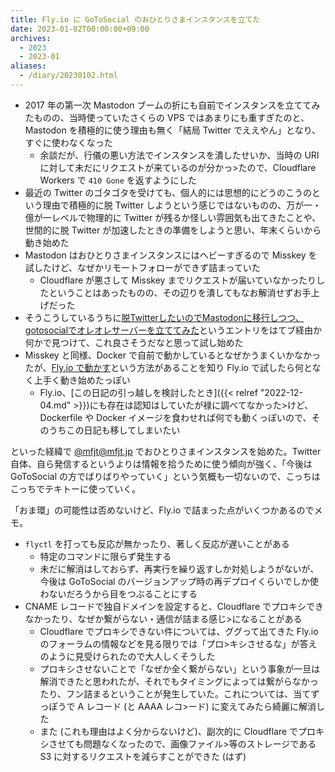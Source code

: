 ```yaml
---
title: Fly.io に GoToSocial のおひとりさまインスタンスを立てた
date: 2023-01-02T00:00:00+09:00
archives:
  - 2023
  - 2023-01
aliases:
  - /diary/20230102.html
---
```

* 2017 年の第一次 Mastodon ブームの折にも自前でインスタンスを立ててみたものの、当時使っていたさくらの VPS ではあまりにも重すぎたのと、Mastodon を積極的に使う理由も無く「結局 Twitter でええやん」となり、すぐに使わなくなった
    * 余談だが、行儀の悪い方法でインスタンスを潰したせいか、当時の URI に対して未だにリクエストが来ているのが分かっ>たので、Cloudflare Workers で `410 Gone` を返すようにした
* 最近の Twitter のゴタゴタを受けても、個人的には思想的にどうのこうのという理由で積極的に脱 Twitter しようという感じではないものの、万が一・億が一レベルで物理的に Twitter が残るか怪しい雰囲気も出てきたことや、世間的に脱 Twitter が加速したときの準備をしようと思い、年末くらいから動き始めた
* Mastodon はおひとりさまインスタンスにはヘビーすぎるので Misskey を試したけど、なぜかリモートフォローができず詰まっていた
    * Cloudflare が悪さして Misskey までリクエストが届いていなかったりしたということはあったものの、その辺りを潰してもなお解消せずお手上げだった
* そうこうしているうちに[脱TwitterしたいのでMastodonに移行しつつ、gotosocialでオレオレサーバーを立ててみた](https://www.zukeran.org/shin/d/2022/12/22/my-own-gotosocial-server/)というエントリをはてブ経由か何かで見つけて、これ良さそうだなと思って試し始めた
* Misskey と同様、Docker で自前で動かしているとなぜかうまくいかなかったが、[Fly.io で動かす](https://the.kalaclista.com/echos/2022/11/26/133159/)という方法があることを知り Fly.io で試したら何となく上手く動き始めたっぽい
    * Fly.io、[この日記の引っ越しを検討したとき]({{< relref "2022-12-04.md" >}})にも存在は認知はしていたが禄に調べてなかった>けど、Dockerfile や Docker イメージを食わせれば何でも動くっぽいので、そのうちこの日記も移してしまいたい

といった経緯で [@mfjt@mfjt.jp](https://gts.mfjt.jp/@mfjt) でおひとりさまインスタンスを始めた。Twitter 自体、自ら発信するというよりは情報を拾うために使う傾向が強く、「今後は GoToSocial の方でばりばりやっていく」という気概も一切ないので、こっちはこっちでテキトーに使っていく。

「おま環」の可能性は否めないけど、Fly.io で詰まった点がいくつかあるのでメモ。

* `flyctl` を打っても反応が無かったり、著しく反応が遅いことがある
    * 特定のコマンドに限らず発生する
    * 未だに解消はしておらず、再実行を繰り返すしか対処しようがないが、今後は GoToSocial のバージョンアップ時の再デプロイくらいでしか使わないだろうから目をつぶることにする
* CNAME レコードで独自ドメインを設定すると、Cloudflare でプロキシできなかったり、なぜか繋がらない・通信が詰まる感じ>になることがある
    * Cloudflare でプロキシできない件については、ググって出てきた Fly.io のフォーラムの情報などを見る限りでは「プロ>キシさせるな」が答えのように見受けられたので大人しくそうした
    * プロキシさせないことで「なぜか全く繋がらない」という事象が一旦は解消できたと思われたが、それでもタイミングによっては繋がらなかったり、フン詰まるということが発生していた。これについては、当てずっぽうで A レコード (と AAAA レコ>ード) に変えてみたら綺麗に解消した
    * また (これも理由はよく分からないけど)、副次的に Cloudflare でプロキシさせても問題なくなったので、画像ファイル>等のストレージである S3 に対するリクエストを減らすことができた (はず)
